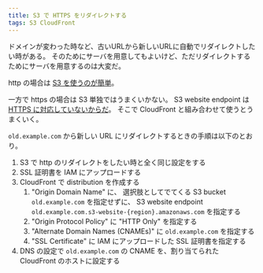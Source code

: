 ```yaml
---
title: S3 で HTTPS をリダイレクトする
tags: S3 CloudFront
---
```

ドメインが変わった時など、古いURLから新しいURLに自動でリダイレクトしたい時がある。
そのためにサーバを用意してもよいけど、ただリダイレクトするためにサーバを用意するのは大変だ。

http の場合は [S3 を使うのが簡単](http://docs.aws.amazon.com/AmazonS3/latest/UG/ConfiguringBucketWebsite.html)。

一方で https の場合は S3 単独ではうまくいかない。
S3 website endpoint は [HTTPS に対応していないからだ](http://docs.aws.amazon.com/AmazonS3/latest/dev/WebsiteEndpoints.html)。
そこで CloudFront と組み合わせて使うとうまくいく。

`old.example.com` から新しい URL にリダイレクトするときの手順は以下のとおり。

1. S3 で http のリダイレクトをしたい時と全く同じ設定をする
2. SSL 証明書を IAM にアップロードする
3. CloudFront で distribution を作成する
    1. "Origin Domain Name" に、
       選択肢としてでてくる S3 bucket `old.example.com` を指定せずに、
       S3 website endpoint `old.example.com.s3-website-{region}.amazonaws.com` を指定する
    2. "Origin Protocol Policy" に "HTTP Only" を指定する
    3. "Alternate Domain Names (CNAMEs)" に `old.example.com` を指定する
    4. "SSL Certificate" に IAM にアップロードした SSL 証明書を指定する
4. DNS の設定で `old.example.com` の CNAME を、割り当てられた CloudFront のホストに設定する
